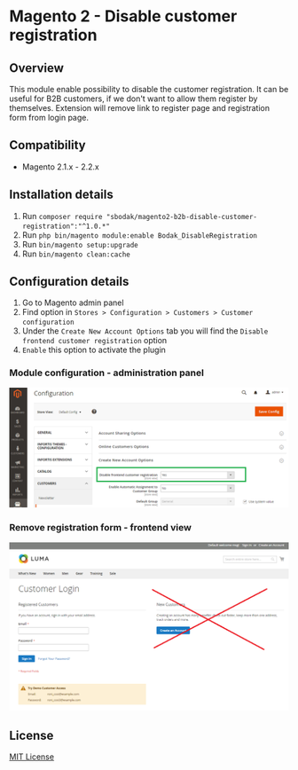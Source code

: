 # Magento 2 - Disable customer registration
 
## Overview
This module enable possibility to disable the customer registration.
It can be useful for B2B customers, if we don't want to allow them register by themselves. 
Extension will remove link to register page and registration form from login page.

## Compatibility
- Magento 2.1.x - 2.2.x

## Installation details
1. Run `composer require "sbodak/magento2-b2b-disable-customer-registration":"^1.0.*"`
2. Run `php bin/magento module:enable Bodak_DisableRegistration`
3. Run `bin/magento setup:upgrade`
4. Run `bin/magento clean:cache`

## Configuration details
1. Go to Magento admin panel
2. Find option in `Stores > Configuration > Customers > Customer configuration`
3. Under the `Create New Account Options` tab you will find the `Disable frontend customer registration` option
4. `Enable` this option to activate the plugin


### Module configuration - administration panel
![Module configuration - administration panel](docs/customer_registration_disabled_configuration.png)

### Remove registration form - frontend view
![Remove registration form](docs/customer_registration_disabled.png)

## License
[MIT License](LICENSE)
